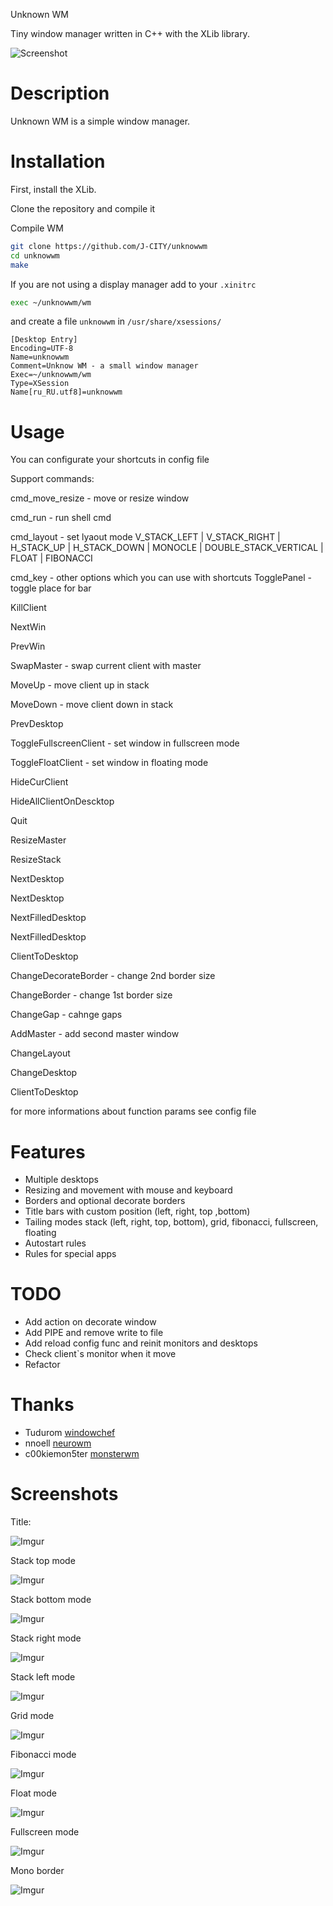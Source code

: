 
Unknown WM


Tiny window manager written in C++ with the XLib library.

![Screenshot](https://github.com/J-CITY/unknowwm/blob/master/screens/0.png)

# Description
Unknown WM is a simple window manager.

# Installation

First, install the XLib.

Clone the repository and compile it

Compile WM

``` bash
git clone https://github.com/J-CITY/unknowwm
cd unknowwm
make
```

If you are not using a display manager add to your `.xinitrc`

```bash
exec ~/unknowwm/wm
```

and create a file `unknowwm` in `/usr/share/xsessions/`

```
[Desktop Entry]
Encoding=UTF-8
Name=unknowwm
Comment=Unknow WM - a small window manager
Exec=~/unknowwm/wm
Type=XSession
Name[ru_RU.utf8]=unknowwm
```

# Usage

You can configurate your shortcuts in config file

Support commands:

cmd_move_resize - move or resize window

cmd_run - run shell cmd

cmd_layout - set lyaout mode V_STACK_LEFT | V_STACK_RIGHT | H_STACK_UP | H_STACK_DOWN | MONOCLE | DOUBLE_STACK_VERTICAL | FLOAT | FIBONACCI

cmd_key - other options which you can use with shortcuts
TogglePanel - toggle place for bar

KillClient

NextWin

PrevWin

SwapMaster - swap current client with master
	
MoveUp - move client up in stack
	
MoveDown  - move client down in stack

PrevDesktop

ToggleFullscreenClient - set window in fullscreen mode

ToggleFloatClient - set window in floating mode

HideCurClient

HideAllClientOnDescktop 

Quit

ResizeMaster

ResizeStack

NextDesktop

NextDesktop

NextFilledDesktop

NextFilledDesktop

ClientToDesktop

ChangeDecorateBorder - change 2nd border size

ChangeBorder - change 1st border size

ChangeGap - cahnge gaps

AddMaster - add second master window

ChangeLayout

ChangeDesktop

ClientToDesktop

for more informations about function params see config file



# Features

* Multiple desktops
* Resizing and movement with mouse and keyboard
* Borders and optional decorate borders
* Title bars with custom position (left, right, top ,bottom)
* Tailing modes stack (left, right, top, bottom), grid, fibonacci, fullscreen, floating
* Autostart rules
* Rules for special apps

# TODO

* Add action on decorate window
* Add PIPE and remove write to file
* Add reload config func and reinit monitors and desktops
* Check client`s monitor when it move
* Refactor

# Thanks

* Tudurom [windowchef](https://github.com/tudurom/windowchef)
* nnoell [neurowm](https://github.com/nnoell/neurowm)
* c00kiemon5ter [monsterwm](https://github.com/c00kiemon5ter/monsterwm)

# Screenshots

Title:

![Imgur](https://github.com/J-CITY/unknowwm/blob/master/screens/title.png)

Stack top mode

![Imgur](https://github.com/J-CITY/unknowwm/blob/master/screens/st.png)

Stack bottom mode

![Imgur](https://github.com/J-CITY/unknowwm/blob/master/screens/sb.png)

Stack right mode

![Imgur](https://github.com/J-CITY/unknowwm/blob/master/screens/sr.png)

Stack left mode

![Imgur](https://github.com/J-CITY/unknowwm/blob/master/screens/sl.png)

Grid mode

![Imgur](https://github.com/J-CITY/unknowwm/blob/master/screens/grid.png)

Fibonacci mode

![Imgur](https://github.com/J-CITY/unknowwm/blob/master/screens/fib.png)

Float mode

![Imgur](https://github.com/J-CITY/unknowwm/blob/master/screens/float.png)

Fullscreen mode

![Imgur](https://github.com/J-CITY/unknowwm/blob/master/screens/full.png)

Mono border

![Imgur](https://github.com/J-CITY/unknowwm/blob/master/screens/border.png)



